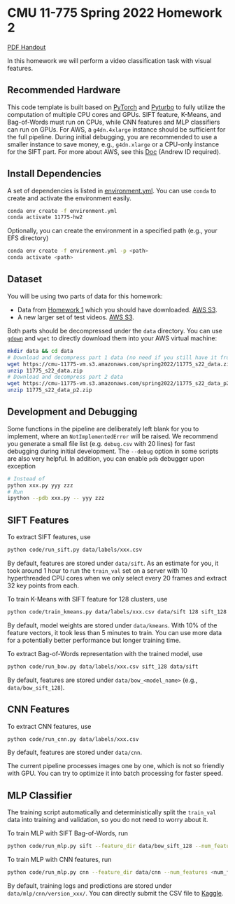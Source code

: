 # CMU 11-775 Spring 2022 Homework 2

[PDF Handout](docs/handout.pdf)

In this homework we will perform a video classification task with visual features.

## Recommended Hardware

This code template is built based on [PyTorch](https://pytorch.org) and [Pyturbo](https://github.com/CMU-INF-DIVA/pyturbo) to fully utilize the computation of multiple CPU cores and GPUs.
SIFT feature, K-Means, and Bag-of-Words must run on CPUs, while CNN features and MLP classifiers can run on GPUs.
For AWS, a `g4dn.4xlarge` instance should be sufficient for the full pipeline.
During initial debugging, you are recommended to use a smaller instance to save money, e.g., `g4dn.xlarge` or a CPU-only instance for the SIFT part.
For more about AWS, see this [Doc](https://docs.google.com/document/d/1XkpGSzInT5TJz0hc0jUd7j5kGvuGO_wTOATW8pp4GCg/edit?usp=sharing) (Andrew ID required).

## Install Dependencies

A set of dependencies is listed in [environment.yml](environment.yml). You can use `conda` to create and activate the environment easily.

```bash
conda env create -f environment.yml
conda activate 11775-hw2
```

Optionally, you can create the environment in a specified path (e.g., your EFS directory)

```bash
conda env create -f environment.yml -p <path>
conda activate <path>
```

## Dataset

You will be using two parts of data for this homework:

* Data from [Homework 1](https://github.com/11775website/11775-hws/tree/master/spring2022/hw1#data-and-labels) which you should have downloaded. [AWS S3](https://cmu-11775-vm.s3.amazonaws.com/spring2022/11775_s22_data.zip).
* A new larger set of test videos. [AWS S3](https://cmu-11775-vm.s3.amazonaws.com/spring2022/11775_s22_data_p2.zip).

Both parts should be decompressed under the `data` directory.
You can use [`gdown`](https://github.com/wkentaro/gdown) and `wget` to directly download them into your AWS virtual machine:

```bash
mkdir data && cd data
# Download and decompress part 1 data (no need if you still have it from HW1)
wget https://cmu-11775-vm.s3.amazonaws.com/spring2022/11775_s22_data.zip
unzip 11775_s22_data.zip
# Download and decompress part 2 data
wget https://cmu-11775-vm.s3.amazonaws.com/spring2022/11775_s22_data_p2.zip
unzip 11775_s22_data_p2.zip
```

## Development and Debugging

Some functions in the pipeline are deliberately left blank for you to implement, where an `NotImplementedError` will be raised.
We recommend you generate a small file list (e.g. `debug.csv` with 20 lines) for fast debugging during initial development.
The `--debug` option in some scripts are also very helpful.
In addition, you can enable `pdb` debugger upon exception

```bash
# Instead of 
python xxx.py yyy zzz
# Run
ipython --pdb xxx.py -- yyy zzz
```

## SIFT Features

To extract SIFT features, use

```bash
python code/run_sift.py data/labels/xxx.csv
```

By default, features are stored under `data/sift`. As an estimate for you, it took around 1 hour to run the `train_val` set on a server with 10 hyperthreaded CPU cores when we only select every 20 frames and extract 32 key points from each.

To train K-Means with SIFT feature for 128 clusters, use

```bash
python code/train_kmeans.py data/labels/xxx.csv data/sift 128 sift_128
```

By default, model weights are stored under `data/kmeans`. With 10% of the feature vectors, it took less than 5 minutes to train. You can use more data for a potentially better performance but longer training time.

To extract Bag-of-Words representation with the trained model, use

```bash
python code/run_bow.py data/labels/xxx.csv sift_128 data/sift
```

By default, features are stored under `data/bow_<model_name>` (e.g., `data/bow_sift_128`).

## CNN Features

To extract CNN features, use

```bash
python code/run_cnn.py data/labels/xxx.csv
```

By default, features are stored under `data/cnn`.

The current pipeline processes images one by one, which is not so friendly with GPU.
You can try to optimize it into batch processing for faster speed.

## MLP Classifier

The training script automatically and deterministically split the `train_val` data into training and validation, so you do not need to worry about it.

To train MLP with SIFT Bag-of-Words, run

```bash
python code/run_mlp.py sift --feature_dir data/bow_sift_128 --num_features 128
```

To train MLP with CNN features, run

```bash
python code/run_mlp.py cnn --feature_dir data/cnn --num_features <num_feat>
```

By default, training logs and predictions are stored under `data/mlp/cnn/version_xxx/`.
You can directly submit the CSV file to [Kaggle](https://www.kaggle.com/c/11775-s22-hw1-p1/overview).
